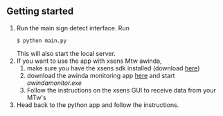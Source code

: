 ## Getting started
1. Run the main sign detect interface. Run
   ```console
   $ python main.py
   ```
   This will also start the local server.
2. If you want to use the app with xsens Mtw awinda,  
   1. make sure you have the xsens sdk installed (download <a href="https://www.xsens.com/cs/c/?cta_guid=0e52e68d-234e-42b2-9338-030bb927632a&signature=AAH58kGnXGrHtyfBiYHfQbz5PMcwAbdMNA&pageId=27796161161&placement_guid=9fb53df1-5198-43f3-b551-7d46df611969&click=6f27d0a1-3635-450c-8635-02bf4a97867c&hsutk=c1d5b25e73699a67bcd460f9a120309d&canon=https%3A%2F%2Fwww.xsens.com%2Fsoftware-downloads&portal_id=3446270&redirect_url=APefjpHjbriA21UURECGhrv_K9a2ealmSiAb0PHOCvLVXtRcW_rkcWo2XLuk4inyuepdn4R59UmROx0sVjw3IhOAKl2RXjz-x6xS_yYTrX3F7xM9cxQWgMKHAQdEXqWarDVnyyrQ0JC1i8DLNtKV8CxkvpFkjzSvmpS9MaZTZoOQ71yflgZjG5fmzKY-jAwNc809VaBOPv7suheCtxKrsiFYsWYCD25eNrSaqLyIPhMuWcpdXK2S0w0ER1KFS1VMW0PmzSjK9hWivRIDwXjyMpB6EN6ZHaAkyU_30_rEBxUdSpbKgAO8yBP0P7xeAR7Hb09LrESxbfw1&__hstc=81749512.c1d5b25e73699a67bcd460f9a120309d.1609774356498.1609774356498.1610482540373.2&__hssc=81749512.1.1610482540373&__hsfp=2873996859&contentType=standard-page">here</a>) 
   2. download the awinda monitoring app <a href="https://drive.google.com/drive/folders/1jKK7s3xH0lBDGqrJr2WITK8ZZVnls4h8?usp=sharing">here</a> 
   and start *awindamonitor.exe*
   3. Follow the instructions on the xsens GUI to receive data from your MTw's
3. Head back to the python app and follow the instructions.

